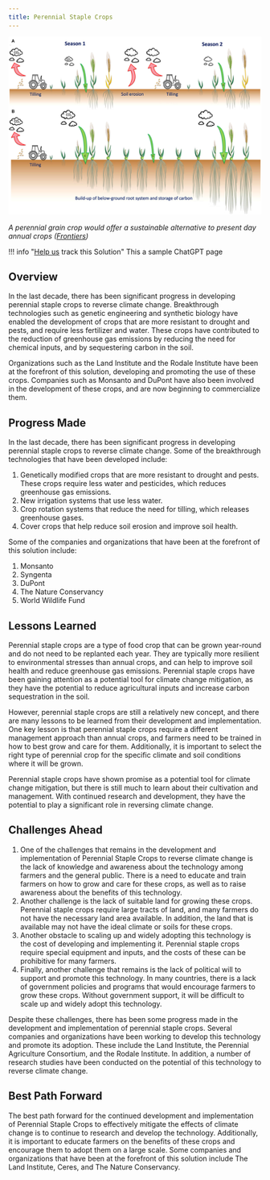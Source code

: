 ```yaml
---
title: Perennial Staple Crops
---
```

![Annual crops, reliant on machinery for tilling and sowing, increase soil erosion and CO2 emissions by exposing soil aggregates. Perennial crops, needing one-time tilling, last several seasons, storing carbon and contributing more significantly to soil carbon sequestration.](/../static/img/perennial-staple-crops.jpg)

*A perennial grain crop would offer a sustainable alternative to present day annual crops ([Frontiers](https://www.frontiersin.org/articles/10.3389/fpls.2022.898769/full))*

!!! info "[Help us](../../contribute) track this Solution"
    This a sample ChatGPT page

## Overview

In the last decade, there has been significant progress in developing perennial staple crops to reverse climate change. Breakthrough technologies such as genetic engineering and synthetic biology have enabled the development of crops that are more resistant to drought and pests, and require less fertilizer and water. These crops have contributed to the reduction of greenhouse gas emissions by reducing the need for chemical inputs, and by sequestering carbon in the soil.

Organizations such as the Land Institute and the Rodale Institute have been at the forefront of this solution, developing and promoting the use of these crops. Companies such as Monsanto and DuPont have also been involved in the development of these crops, and are now beginning to commercialize them.

## Progress Made

In the last decade, there has been significant progress in developing perennial staple crops to reverse climate change. Some of the breakthrough technologies that have been developed include:

1. Genetically modified crops that are more resistant to drought and pests. These crops require less water and pesticides, which reduces greenhouse gas emissions.
2. New irrigation systems that use less water.
3. Crop rotation systems that reduce the need for tilling, which releases greenhouse gases.
4. Cover crops that help reduce soil erosion and improve soil health.

Some of the companies and organizations that have been at the forefront of this solution include:

1. Monsanto
2. Syngenta
3. DuPont
4. The Nature Conservancy
5. World Wildlife Fund

## Lessons Learned

Perennial staple crops are a type of food crop that can be grown year-round and do not need to be replanted each year. They are typically more resilient to environmental stresses than annual crops, and can help to improve soil health and reduce greenhouse gas emissions. Perennial staple crops have been gaining attention as a potential tool for climate change mitigation, as they have the potential to reduce agricultural inputs and increase carbon sequestration in the soil.

However, perennial staple crops are still a relatively new concept, and there are many lessons to be learned from their development and implementation. One key lesson is that perennial staple crops require a different management approach than annual crops, and farmers need to be trained in how to best grow and care for them. Additionally, it is important to select the right type of perennial crop for the specific climate and soil conditions where it will be grown.

Perennial staple crops have shown promise as a potential tool for climate change mitigation, but there is still much to learn about their cultivation and management. With continued research and development, they have the potential to play a significant role in reversing climate change.

## Challenges Ahead

1. One of the challenges that remains in the development and implementation of Perennial Staple Crops to reverse climate change is the lack of knowledge and awareness about the technology among farmers and the general public. There is a need to educate and train farmers on how to grow and care for these crops, as well as to raise awareness about the benefits of this technology.
2. Another challenge is the lack of suitable land for growing these crops. Perennial staple crops require large tracts of land, and many farmers do not have the necessary land area available. In addition, the land that is available may not have the ideal climate or soils for these crops.
3. Another obstacle to scaling up and widely adopting this technology is the cost of developing and implementing it. Perennial staple crops require special equipment and inputs, and the costs of these can be prohibitive for many farmers.
4. Finally, another challenge that remains is the lack of political will to support and promote this technology. In many countries, there is a lack of government policies and programs that would encourage farmers to grow these crops. Without government support, it will be difficult to scale up and widely adopt this technology.

Despite these challenges, there has been some progress made in the development and implementation of perennial staple crops. Several companies and organizations have been working to develop this technology and promote its adoption. These include the Land Institute, the Perennial Agriculture Consortium, and the Rodale Institute. In addition, a number of research studies have been conducted on the potential of this technology to reverse climate change.

## Best Path Forward

The best path forward for the continued development and implementation of Perennial Staple Crops to effectively mitigate the effects of climate change is to continue to research and develop the technology. Additionally, it is important to educate farmers on the benefits of these crops and encourage them to adopt them on a large scale. Some companies and organizations that have been at the forefront of this solution include The Land Institute, Ceres, and The Nature Conservancy.